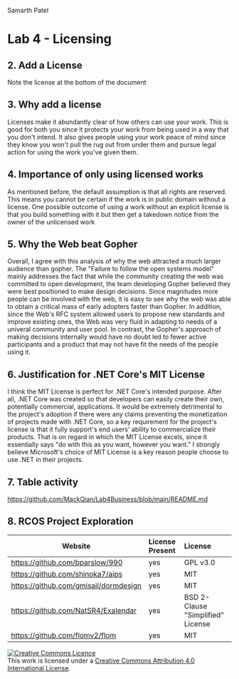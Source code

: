 Samarth Patel

# Lab 4 - Licensing

## 2. Add a License

Note the license at the bottom of the document

## 3. Why add a license

Licenses make it abundantly clear of how others can use your work. This is good for both you since it protects your work from being used in a way that you don't intend. It also gives people using your work peace of mind since they know you won't pull the rug out from under them and pursue legal action for using the work you've given them.

## 4. Importance of only using licensed works

As mentioned before, the default assumption is that all rights are reserved. This means you cannot be certain if the work is in public domain without a license. One possible outcome of using a work without an explicit license is that you build something with it but then get a takedown notice from the owner of the unlicensed work

## 5. Why the Web beat Gopher

Overall, I agree with this analysis of why the web attracted a much larger audience than gopher. The "Failure to follow the open systems model" mainly addresses the fact that while the community creating the web was committed to open development, the team developing Gopher believed they were best positioned to make design decisions. Since magnitudes more people can be involved with the web, it is easy to see why the web was able to obtain a critical mass of early adopters faster than Gopher. In addition, since the Web's RFC system allowed users to propose new standards and improve existing ones, the Web was very fluid in adapting to needs of a univeral community and user pool. In contrast, the Gopher's approach of making decisions internally would have no doubt led to fewer active participants and a product that may not have fit the needs of the people using it.

## 6. Justification for .NET Core's MIT License

I think the MIT License is perfect for .NET Core's intended purpose. After all, .NET Core was created so that developers can easily create their own, potentially commercial, applications. It would be extremely detrimental to the project's adoption if there were any claims preventing the monetization of projects made with .NET Core, so a key requirement for the project's license is that it fully support's end users' ability to commercialize their products. That is on regard in which the MIT License excels, since it essentially says "do with this as you want, however you want." I strongly believe Microsoft's choice of MIT License is a key reason people choose to use .NET in their projects.

## 7. Table activity

https://github.com/MackQian/Lab4Business/blob/main/README.md

## 8. RCOS Project Exploration

| Website                               | License Present | License                           |
| ------------------------------------- | :-------------- | :-------------------------------- |
| https://github.com/bparslow/990       | yes             | GPL v3.0                          |
| https://github.com/shinoka7/aips      | yes             | MIT                               |
| https://github.com/gmisail/dormdesign | yes             | MIT                               |
| https://github.com/NatSR4/Exalendar   | yes             | BSD 2-Clause "Simplified" License |
| https://github.com/flomv2/flom        | yes             | MIT                               |

<a rel="license" href="http://creativecommons.org/licenses/by/4.0/"><img alt="Creative Commons Licence" style="border-width:0" src="https://i.creativecommons.org/l/by/4.0/88x31.png" /></a><br />This work is licensed under a <a rel="license" href="http://creativecommons.org/licenses/by/4.0/">Creative Commons Attribution 4.0 International License</a>.
